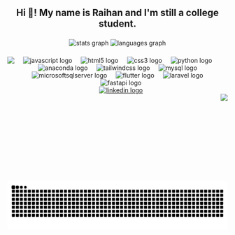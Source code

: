<h2 align="center">Hi 👋! My name is Raihan and I'm still a college student.</h2>

###

<div align="center">
  <img src="https://github-readme-stats.vercel.app/api?username=RaihanFazzaufaR&hide_title=false&hide_rank=false&show_icons=true&include_all_commits=true&count_private=true&disable_animations=false&theme=dracula&locale=en&hide_border=false" height="150" alt="stats graph"  />
  <img src="https://github-readme-stats.vercel.app/api/top-langs?username=RaihanFazzaufaR&locale=en&hide_title=false&layout=compact&card_width=320&langs_count=5&theme=dracula&hide_border=false" height="150" alt="languages graph"  />
</div>

###

<div align="center">
  <img height="200" align="left" src="https://i.giphy.com/media/v1.Y2lkPTc5MGI3NjExcjVybGk2bXJ4cjVmY3AyeGN4ZzlzOXNna213cW52d2NrNWZodGVwNSZlcD12MV9pbnRlcm5hbF9naWZfYnlfaWQmY3Q9Zw/vBTxCPUwfC6ddBsTbs/giphy.gif"  />

  <div align="center">
    <img src="https://cdn.jsdelivr.net/gh/devicons/devicon/icons/javascript/javascript-original.svg" height="30" alt="javascript logo"  />
    <img width="12" />
    <img src="https://cdn.jsdelivr.net/gh/devicons/devicon/icons/html5/html5-original.svg" height="30" alt="html5 logo"  />
    <img width="12" />
    <img src="https://cdn.jsdelivr.net/gh/devicons/devicon/icons/css3/css3-original.svg" height="30" alt="css3 logo"  />
    <img width="12" />
    <img src="https://cdn.jsdelivr.net/gh/devicons/devicon/icons/python/python-original.svg" height="30" alt="python logo"  />
    <img width="12" />
    <img src="https://cdn.jsdelivr.net/gh/devicons/devicon/icons/anaconda/anaconda-original.svg" height="30" alt="anaconda logo"  />
    <img width="12" />
    <img src="https://cdn.simpleicons.org/tailwindcss/06B6D4" height="30" alt="tailwindcss logo"  />
    <img width="12" />
    <img src="https://cdn.jsdelivr.net/gh/devicons/devicon/icons/mysql/mysql-original.svg" height="30" alt="mysql logo"  />
    <img width="12" />
    <img src="https://cdn.jsdelivr.net/gh/devicons/devicon/icons/microsoftsqlserver/microsoftsqlserver-plain.svg" height="30" alt="microsoftsqlserver logo"  />
    <img width="12" />
    <img src="https://cdn.jsdelivr.net/gh/devicons/devicon/icons/flutter/flutter-original.svg" height="30" alt="flutter logo"  />
    <img width="12" />
    <img src="https://cdn.jsdelivr.net/gh/devicons/devicon/icons/laravel/laravel-original.svg" height="30" alt="laravel logo"  />
    <img width="12" />
    <img src="https://cdn.jsdelivr.net/gh/devicons/devicon/icons/fastapi/fastapi-original.svg" height="30" alt="fastapi logo"  />
  </div>

  <div align="center">
    <a href="www.linkedin.com/in/raihan-fazzaufa-4740a1251" target="_blank">
      <img src="https://raw.githubusercontent.com/maurodesouza/profile-readme-generator/master/src/assets/icons/social/linkedin/default.svg" width="52" height="40" alt="linkedin logo"  />
    </a>
  </div>
  
  <img height="200" align="right" src="https://i.giphy.com/media/v1.Y2lkPTc5MGI3NjExYnlsNnZvbXpra2ZvNmx4a2o2ZzN4dmZvMWU3ajlzb3U5dTFqaTU0NSZlcD12MV9pbnRlcm5hbF9naWZfYnlfaWQmY3Q9Zw/wr7oA0rSjnWuiLJOY5/giphy.gif"  />
</div>

###

<img src="https://raw.githubusercontent.com/RaihanFazzaufaR/RaihanFazzaufaR/output/snake.svg" alt="Snake animation" />

###
